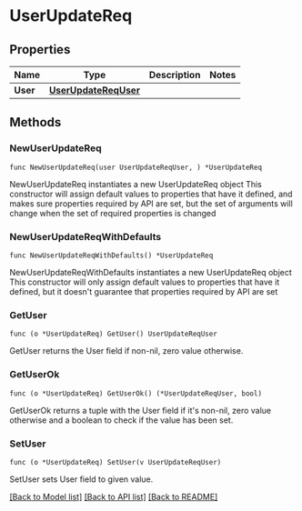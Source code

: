 # UserUpdateReq

## Properties

Name | Type | Description | Notes
------------ | ------------- | ------------- | -------------
**User** | [**UserUpdateReqUser**](UserUpdateReqUser.md) |  | 

## Methods

### NewUserUpdateReq

`func NewUserUpdateReq(user UserUpdateReqUser, ) *UserUpdateReq`

NewUserUpdateReq instantiates a new UserUpdateReq object
This constructor will assign default values to properties that have it defined,
and makes sure properties required by API are set, but the set of arguments
will change when the set of required properties is changed

### NewUserUpdateReqWithDefaults

`func NewUserUpdateReqWithDefaults() *UserUpdateReq`

NewUserUpdateReqWithDefaults instantiates a new UserUpdateReq object
This constructor will only assign default values to properties that have it defined,
but it doesn't guarantee that properties required by API are set

### GetUser

`func (o *UserUpdateReq) GetUser() UserUpdateReqUser`

GetUser returns the User field if non-nil, zero value otherwise.

### GetUserOk

`func (o *UserUpdateReq) GetUserOk() (*UserUpdateReqUser, bool)`

GetUserOk returns a tuple with the User field if it's non-nil, zero value otherwise
and a boolean to check if the value has been set.

### SetUser

`func (o *UserUpdateReq) SetUser(v UserUpdateReqUser)`

SetUser sets User field to given value.



[[Back to Model list]](../README.md#documentation-for-models) [[Back to API list]](../README.md#documentation-for-api-endpoints) [[Back to README]](../README.md)


